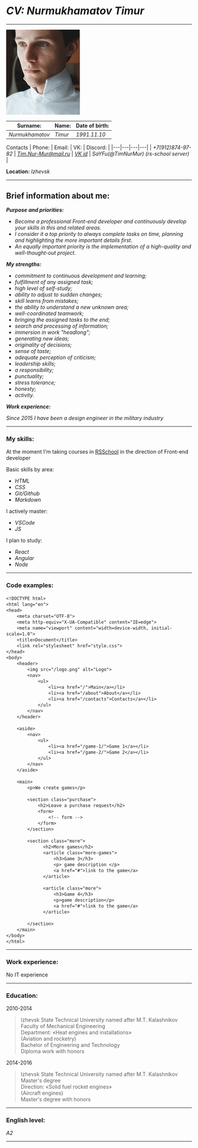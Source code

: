 # _**CV:**_ *Nurmukhamatov Timur*
---
![Sorry...Image Not Found](https://github.com/TimNurMur/Test/blob/master/images/Photo.png?raw=true)

| Surname: | Name: | Date of birth: |
|---|---|---|
| *Nurmukhamatov* | *Timur* | *1991.11.10* |

Contacts
| Phone: | Email: | VK: | Discord: |
|---|---|---|---|
| *+7(912)874-97-82* | *Tim.Nur-Mur@mail.ru* | *[VK id](https://vk.com/idrakosha)* | *SaYFu(@TimNurMur) (rs-school server)* |

**Location:** *Izhevsk*

---
## **Brief information about me:**

 _**Purpose and priorities:**_
 - *Become a professional Front-end developer and continuously develop your skills in this and related areas.*
 - *I consider it a top priority to always complete tasks on time, planning and highlighting the more important details first.*
 - *An equally important priority is the implementation of a high-quality and well-thought-out project.*


 _**My strengths:**_
 - *commitment to continuous development and learning;*
 - *fulfillment of any assigned task;*
 - *high level of self-study;*
 - *ability to adjust to sudden changes;*
 - *skill learns from mistakes;*
 - *the ability to understand a new unknown area;*
 - *well-coordinated teamwork;*
 - *bringing the assigned tasks to the end;*
 - *search and processing of information;*
 - *immersion in work "headlong";*
 - *generating new ideas;*
 - *originality of decisions;*
 - *sense of taste;*
 - *adequate perception of criticism;*
 - *leadership skills;*
 - *a responsibility;*
 - *punctuality;*
 - *stress tolerance;*
 - *honesty;*
 - *activity.*


 _**Work experience:**_

 *Since 2015 I have been a design engineer in the military industry*

---

### **My skills:**
At the moment I'm taking courses in [RSSchool](https://app.rs.school) in the direction of Front-end developer

Basic skills by area:
- *HTML*
- *CSS*
- *Git/Github*
- *Markdown*

I actively master:
- *VSCode*
- *JS*

I plan to study:
- *React*
- *Angular*
- *Node*

---

### **Code examples:**

```
<!DOCTYPE html>
<html lang="en">
<head>
    <meta charset="UTF-8">
    <meta http-equiv="X-UA-Compatible" content="IE=edge">
    <meta name="viewport" content="width=device-width, initial-scale=1.0">
    <title>Document</title>
    <link rel="stylesheet" href="style.css">
</head>
<body>
    <header>
        <img src="/logo.png" alt="Logo">
        <nav>
            <ul>
                <li><a href="/">Main</a></li>
                <li><a href="/about">About</a></li>
                <li><a href="/contacts">Contacts</a></li>
            </ul>
        </nav>
    </header>
    
    <aside>
        <nav>
            <ul>
                <li><a href="/game-1/">Game 1</a></li>
                <li><a href="/game-2/">Game 2</a></li>
            </ul>
        </nav>
    </aside>
    
    <main>
        <p>We create games</p>
    
        <section class="purchase">
            <h2>Leave a purchase request</h2>
            <form>
                <!-- form -->
            </form>
        </section>
    
        <section class="more">
              <h2>More games</h2>
              <article class="more-games">
                  <h3>Game 3</h3>
                  <p> game description </p>
                  <a href="#">link to the game</a>
              </article>
    
              <article class="more">
                  <h3>Game 4</h3>
                  <p>game description</p>
                  <a href="#">link to the game</a>
              </article>
    
        </section>
    </main>
</body>
</html>
```

---

### **Work experience:**

No IT experience

---

### **Education:**

2010-2014
> Izhevsk State Technical University named after M.T. Kalashnikov\
Faculty of Mechanical Engineering\
Department: «Heat engines and installations»\
(Aviation and rocketry)\
Bachelor of Engineering and Technology\
Diploma work with honors

2014-2016
> Izhevsk State Technical University named after M.T. Kalashnikov\
Master's degree\
Direction: «Solid fuel rocket engines»\
(Aircraft engines)\
Master's degree with honors
---

### **English level:**

*A2*

 ---